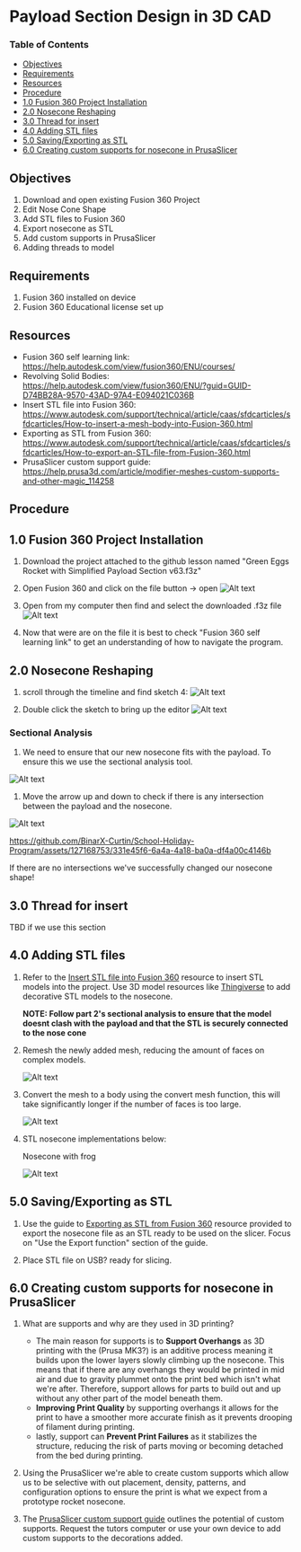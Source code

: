 # Payload Section Design in 3D CAD <!-- omit from toc -->

### Table of Contents <!-- omit from toc -->
- [Objectives](#objectives)
- [Requirements](#requirements)
- [Resources](#resources)
- [Procedure](#procedure)
- [1.0 Fusion 360 Project Installation](#10-fusion-360-project-installation)
- [2.0 Nosecone Reshaping](#20-nosecone-reshaping)
- [3.0 Thread for insert](#30-thread-for-insert)
- [4.0 Adding STL files](#40-adding-stl-files)
- [5.0 Saving/Exporting as STL](#50-savingexporting-as-stl)
- [6.0 Creating custom supports for nosecone in PrusaSlicer](#60-creating-custom-supports-for-nosecone-in-prusaslicer)


## Objectives
1. Download and open existing Fusion 360 Project
1. Edit Nose Cone Shape
1. Add STL files to Fusion 360 
1. Export nosecone as STL
1. Add custom supports in PrusaSlicer
1. Adding threads to model

## Requirements
1. Fusion 360 installed on device
2. Fusion 360 Educational license set up

## Resources
- Fusion 360 self learning link: https://help.autodesk.com/view/fusion360/ENU/courses/
- Revolving Solid Bodies: https://help.autodesk.com/view/fusion360/ENU/?guid=GUID-D74BB28A-9570-43AD-97A4-E094021C036B
- Insert STL file into Fusion 360: https://www.autodesk.com/support/technical/article/caas/sfdcarticles/sfdcarticles/How-to-insert-a-mesh-body-into-Fusion-360.html
- Exporting as STL from Fusion 360: https://www.autodesk.com/support/technical/article/caas/sfdcarticles/sfdcarticles/How-to-export-an-STL-file-from-Fusion-360.html
- PrusaSlicer custom support guide: https://help.prusa3d.com/article/modifier-meshes-custom-supports-and-other-magic_114258

## Procedure

## 1.0 Fusion 360 Project Installation

1. Download the project attached to the github lesson named "Green Eggs Rocket with Simplified Payload Section v63.f3z"

1. Open Fusion 360 and click on the file button -> open
![Alt text](figures/Fusion360_open_file.png)

1. Open from my computer then find and select the downloaded .f3z file
![Alt text](figures/Fusion360_open_fmc.png)

1. Now that were are on the file it is best to check "Fusion 360 self learning link" to get an understanding of how to navigate the program.

## 2.0 Nosecone Reshaping

1. scroll through the timeline and find sketch 4: 
![Alt text](figures/Fusion360_sketch4.png)

1. Double click the sketch to bring up the editor
![Alt text](figures/Fusion360_sketch4_edit.png)

### Sectional Analysis <!-- omit from toc -->

1. We need to ensure that our new nosecone fits with the payload. To ensure this we use the sectional analysis tool.

![Alt text](figures/Fusion360_sectional_analysis.gif)

1. Move the arrow up and down to check if there is any intersection between the payload and the nosecone.

![Alt text](figures/Fusion360_sectional_analysis2.gif)

https://github.com/BinarX-Curtin/School-Holiday-Program/assets/127168753/331e45f6-6a4a-4a18-ba0a-df4a00c4146b


If there are no intersections we've successfully changed our nosecone shape!

## 3.0 Thread for insert

TBD if we use this section

## 4.0 Adding STL files

1. Refer to the [Insert STL file into Fusion 360](https://www.autodesk.com/support/technical/article/caas/sfdcarticles/sfdcarticles/How-to-insert-a-mesh-body-into-Fusion-360.html) resource to insert STL models into the project.
   Use 3D model resources like [Thingiverse](https://www.thingiverse.com/) to add decorative STL models to the nosecone.

   **NOTE: Follow part 2's sectional analysis to ensure that the model doesnt clash with the payload and that the STL is securely connected to the nose cone**

1. Remesh the newly added mesh, reducing the amount of faces on complex models.

   ![Alt text](figures/Fusion360_remesh.png)

1. Convert the mesh to a body using the convert mesh function, this will take significantly longer if the number of faces is too large.

   ![Alt text](figures/Fusion360_convert_mesh.png)

2. STL nosecone implementations below:

    Nosecone with frog

    ![Alt text](figures/Fusion360_frog.png)


## 5.0 Saving/Exporting as STL

1. Use the guide to [Exporting as STL from Fusion 360](https://www.autodesk.com/support/technical/article/caas/sfdcarticles/sfdcarticles/How-to-export-an-STL-file-from-Fusion-360.html) resource provided to export the nosecone file as an STL ready to be used on the slicer. Focus on "Use the Export function" section of the guide.

1. Place STL file on USB? ready for slicing.

## 6.0 Creating custom supports for nosecone in PrusaSlicer

1. What are supports and why are they used in 3D printing?
   - The main reason for supports is to **Support Overhangs** as 3D printing with the (Prusa MK3?) is an additive process meaning it builds upon the lower layers slowly climbing up the nosecone. This means that if there are any overhangs they would be printed in mid air and due to gravity plummet onto the print bed which isn't what we're after. Therefore, support allows for parts to build out and up without any other part of the model beneath them.
   - **Improving Print Quality** by supporting overhangs it allows for the print to have a smoother more accurate finish as it prevents drooping of filament during printing.
   - lastly, support can **Prevent Print Failures** as it stabilizes the structure, reducing the risk of parts moving or becoming detached from the bed during printing.

1. Using the PrusaSlicer we're able to create custom supports which allow us to be selective with out placement, density, patterns, and configuration options to ensure the print is what we expect from a prototype rocket nosecone.

1. The [PrusaSlicer custom support guide](https://help.prusa3d.com/article/modifier-meshes-custom-supports-and-other-magic_114258) outlines the potential of custom supports.
    Request the tutors computer or use your own device to add custom supports to the decorations added.




